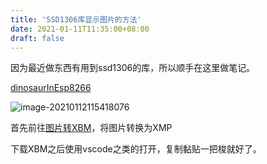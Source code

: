 ```yaml
---
title: 'SSD1306库显示图片的方法'
date: 2021-01-11T11:35:00+08:00
draft: false
---
```

因为最近做东西有用到ssd1306的库，所以顺手在这里做笔记。

[dinosaurInEsp8266](https://github.com/asjdf/dinosaurInEsp8266)



![image-20210112115418076](https://i.loli.net/2021/01/12/3M7ZFrDqubOi1o5.png)

首先前往[图片转XBM](https://www.online-utility.org/image/convert/to/XBM)，将图片转换为XMP

下载XBM之后使用vscode之类的打开，复制黏贴一把梭就好了。